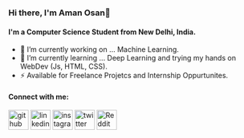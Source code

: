 ### Hi there, I'm Aman Osan👋
#### I'm a Computer Science Student from New Delhi, India.

- 🔭 I’m currently working on ... Machine Learning.
- 🌱 I’m currently learning ... Deep Learning and trying my hands on WebDev (Js, HTML, CSS).
- ⚡  Available for Freelance Projetcs and Internship Oppurtunites.


#### Connect with me:
[<img src='https://cdn.jsdelivr.net/npm/simple-icons@3.0.1/icons/github.svg' alt='github' height='40'>](https://github.com/amanosan)  [<img src='https://cdn.jsdelivr.net/npm/simple-icons@3.0.1/icons/linkedin.svg' alt='linkedin' height='40'>](https://www.linkedin.com/in/amanosan/)  [<img src='https://cdn.jsdelivr.net/npm/simple-icons@3.0.1/icons/instagram.svg' alt='instagram' height='40'>](https://www.instagram.com/aman.osan/)  [<img src='https://cdn.jsdelivr.net/npm/simple-icons@3.0.1/icons/twitter.svg' alt='twitter' height='40'>](https://twitter.com/amanosan)  [<img src='https://cdn.jsdelivr.net/npm/simple-icons@3.0.1/icons/reddit.svg' alt='Reddit' height='40'>](https://www.reddit.com/user/amanosan)

<!---[![Anurag's github stats](https://github-readme-stats.vercel.app/api?username=amanosan&show_icons=true&theme=radical)](https://github.com/anuraghazra/github-readme-stats)--->


